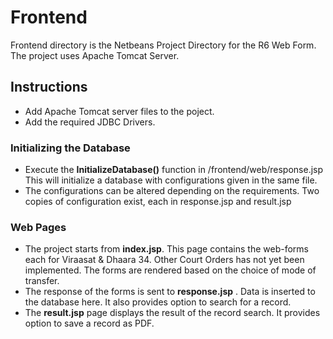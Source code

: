 # Frontend

Frontend directory is the Netbeans Project Directory for the R6 Web Form. The project uses Apache Tomcat Server.

## Instructions
* Add Apache Tomcat server files to the poject.
* Add the required JDBC Drivers.

### Initializing the Database 
*  Execute the **InitializeDatabase()** function in /frontend/web/response.jsp
    This will initialize a database with configurations given in the same file.
*  The configurations can be altered depending on the requirements. Two copies of configuration exist, each in response.jsp and result.jsp

### Web Pages
* The project starts from **index.jsp**. This page contains the web-forms each for Viraasat & Dhaara 34. Other Court Orders has not yet been implemented. The forms are rendered based on the choice of mode of transfer.
* The response of the forms is sent to **response.jsp** . Data is inserted to the database here. It also provides option to search for a record.
* The **result.jsp** page displays the result of the record search. It provides option to save a record as PDF.
